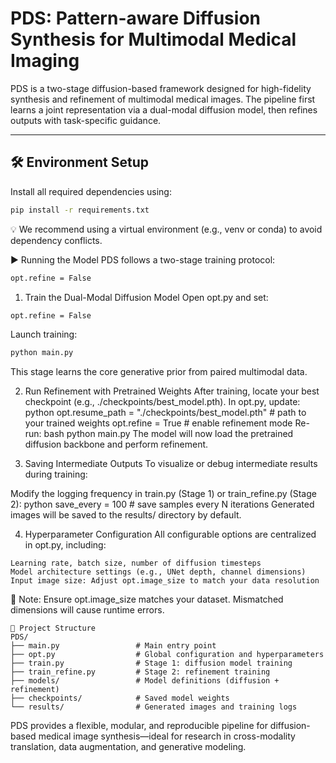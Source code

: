 # PDS: Pattern-aware Diffusion Synthesis for Multimodal Medical Imaging

PDS is a two-stage diffusion-based framework designed for high-fidelity synthesis and refinement of multimodal medical images. The pipeline first learns a joint representation via a dual-modal diffusion model, then refines outputs with task-specific guidance.

---

## 🛠️ Environment Setup

Install all required dependencies using:

```bash
pip install -r requirements.txt
```

💡 We recommend using a virtual environment (e.g., venv or conda) to avoid dependency conflicts.

▶️ Running the Model
PDS follows a two-stage training protocol:

```bash
opt.refine = False
```
1. Train the Dual-Modal Diffusion Model
Open opt.py and set:

```bash
opt.refine = False
```

Launch training:
```python
python main.py
```

This stage learns the core generative prior from paired multimodal data.

2. Run Refinement with Pretrained Weights
After training, locate your best checkpoint (e.g., ./checkpoints/best_model.pth).
In opt.py, update:
python
opt.resume_path = "./checkpoints/best_model.pth"  # path to your trained weights
opt.refine = True                                 # enable refinement mode
Re-run:
bash
python main.py
The model will now load the pretrained diffusion backbone and perform refinement.

3. Saving Intermediate Outputs
To visualize or debug intermediate results during training:

Modify the logging frequency in train.py (Stage 1) or train_refine.py (Stage 2):
python
save_every = 100  # save samples every N iterations
Generated images will be saved to the results/ directory by default.

4. Hyperparameter Configuration
All configurable options are centralized in opt.py, including:
```
Learning rate, batch size, number of diffusion timesteps
Model architecture settings (e.g., UNet depth, channel dimensions)
Input image size: Adjust opt.image_size to match your data resolution
```
📌 Note: Ensure opt.image_size matches your dataset. Mismatched dimensions will cause runtime errors.

```
📁 Project Structure
PDS/
├── main.py                 # Main entry point
├── opt.py                  # Global configuration and hyperparameters
├── train.py                # Stage 1: diffusion model training
├── train_refine.py         # Stage 2: refinement training
├── models/                 # Model definitions (diffusion + refinement)
├── checkpoints/            # Saved model weights
└── results/                # Generated images and training logs
```
PDS provides a flexible, modular, and reproducible pipeline for diffusion-based medical image synthesis—ideal for research in cross-modality translation, data augmentation, and generative modeling.
